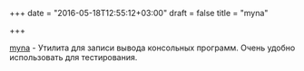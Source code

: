 +++
date = "2016-05-18T12:55:12+03:00"
draft = false
title = "myna"

+++

<p><a href="https://github.com/spectolabs/myna">myna</a>&nbsp;- Утилита для записи вывода консольных программ. Очень удобно использовать для тестирования.</p>

